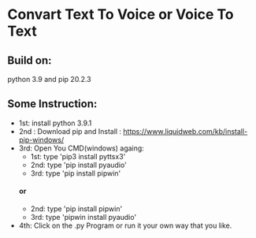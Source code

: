 # Convart Text To Voice or Voice To Text
## Build on:
python 3.9 and pip 20.2.3

## Some Instruction: 
* 1st: install python 3.9.1
* 2nd : Download pip and Install : https://www.liquidweb.com/kb/install-pip-windows/
* 3rd: Open You CMD(windows) againg: 
	* 1st: type 'pip3 install pyttsx3'
	* 2nd: type 'pip install pyaudio'
	* 3rd: type 'pip install pipwin'
	#### or
	* 2nd: type 'pip install pipwin'
	* 3rd: type 'pipwin install pyaudio'
* 4th: Click on the .py Program or run it your own way that you like.
	

